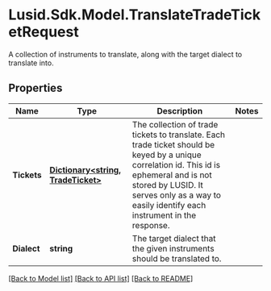 # Lusid.Sdk.Model.TranslateTradeTicketRequest
A collection of instruments to translate, along with the target dialect to translate into.

## Properties

Name | Type | Description | Notes
------------ | ------------- | ------------- | -------------
**Tickets** | [**Dictionary&lt;string, TradeTicket&gt;**](TradeTicket.md) | The collection of trade tickets to translate.                Each trade ticket should be keyed by a unique correlation id. This id is ephemeral  and is not stored by LUSID. It serves only as a way to easily identify each instrument in the response. | 
**Dialect** | **string** | The target dialect that the given instruments should be translated to. | 

[[Back to Model list]](../README.md#documentation-for-models) [[Back to API list]](../README.md#documentation-for-api-endpoints) [[Back to README]](../README.md)

